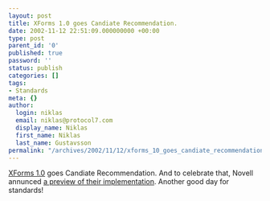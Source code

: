 ```yaml
---
layout: post
title: XForms 1.0 goes Candiate Recommendation.
date: 2002-11-12 22:51:09.000000000 +00:00
type: post
parent_id: '0'
published: true
password: ''
status: publish
categories: []
tags:
- Standards
meta: {}
author:
  login: niklas
  email: niklas@protocol7.com
  display_name: Niklas
  first_name: Niklas
  last_name: Gustavsson
permalink: "/archives/2002/11/12/xforms_10_goes_candiate_recommendation/"
---
```

[XForms 1.0](http://www.w3.org/TR/2002/CR-xforms-20021112/) goes Candiate Recommendation. And to celebrate that, Novell annunced [a preview of their implementation](http://www.novell.com/xforms/). Another good day for standards!

